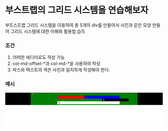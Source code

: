 부스트랩의 그리드 시스템을 연습해보자
=====================================

부트스트랩 그리드 시스템을 이용하여 총 5개의 div를 만들어서 사진과 같은 모양 만들어 
그리드 시스템에 대한 이해와 활용법 습득

### 조건

1. 어떠한 에디터로도 작성 가능
2. col-md-offset-*과 col-md-*을 사용하여 작성
3. 박스와 텍스트의 색은 사진과 일치하게 작성해야 한다.


### 예시
![ex_screenshot](./grid.png)
